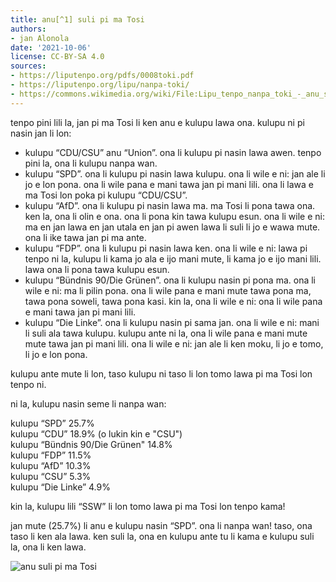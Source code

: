 ```yaml
---
title: anu[^1] suli pi ma Tosi
authors:
- jan Alonola
date: '2021-10-06'
license: CC-BY-SA 4.0
sources:
- https://liputenpo.org/pdfs/0008toki.pdf
- https://liputenpo.org/lipu/nanpa-toki/
- https://commons.wikimedia.org/wiki/File:Lipu_tenpo_nanpa_toki_-_anu_suli_pi_ma_Tosi.png
---
```


tenpo pini lili la, jan pi ma Tosi li ken anu e kulupu lawa ona. kulupu ni pi nasin jan li lon:

- kulupu “CDU/CSU” anu “Union”. ona li kulupu pi nasin lawa awen. tenpo pini la, ona li kulupu nanpa wan.
- kulupu “SPD”. ona li kulupu pi nasin lawa kulupu. ona li wile e ni: jan ale li jo e lon pona. ona li wile pana e mani tawa jan pi mani lili. ona li lawa e ma Tosi lon poka pi kulupu “CDU/CSU”.
- kulupu “AfD”. ona li kulupu pi nasin lawa ma. ma Tosi li pona tawa ona. ken la, ona li olin e ona. ona li pona kin tawa kulupu esun. ona li wile e ni: ma en jan lawa en jan utala en jan pi awen lawa li suli li jo e wawa mute. ona li ike tawa jan pi ma ante.
- kulupu “FDP”. ona li kulupu pi nasin lawa ken. ona li wile e ni: lawa pi tenpo ni la, kulupu li kama jo ala e ijo mani mute, li kama jo e ijo mani lili. lawa ona li pona tawa kulupu esun.
- kulupu “Bündnis 90/Die Grünen”. ona li kulupu nasin pi pona ma. ona li wile e ni: ma li pilin pona. ona li wile pana e mani mute tawa pona ma, tawa pona soweli, tawa pona kasi. kin la, ona li wile e ni: ona li wile pana e mani tawa jan pi mani lili.
- kulupu “Die Linke”. ona li kulupu nasin pi sama jan. ona li wile e ni: mani li suli ala tawa kulupu. kulupu ante ni la, ona li wile pana e mani mute mute tawa jan pi mani lili. ona li wile e ni: jan ale li ken moku, li jo e tomo, li jo e lon pona.

[^1]: sina “anu” e ijo la, sina wile jo e ijo ni, li wile ala jo e ijo ante. sina pali e ni la, ni li anu.

kulupu ante mute li lon, taso kulupu ni taso li lon tomo lawa pi ma Tosi lon tenpo ni.

ni la, kulupu nasin seme li nanpa wan:

kulupu “SPD” 25.7%  
kulupu “CDU” 18.9% (o lukin kin e "CSU")  
kulupu “Bündnis 90/Die Grünen" 14.8%  
kulupu “FDP” 11.5%  
kulupu “AfD” 10.3%  
kulupu “CSU” 5.3%  
kulupu “Die Linke” 4.9%

kin la, kulupu lili “SSW” li lon tomo lawa pi ma Tosi lon tenpo kama!

jan mute (25.7%) li anu e kulupu nasin “SPD”. ona li nanpa wan! taso, ona taso li ken ala lawa. ken suli la, ona en kulupu ante tu li kama e kulupu suli la, ona li ken lawa.

![anu suli pi ma Tosi](https://upload.wikimedia.org/wikipedia/commons/4/4a/Lipu_tenpo_nanpa_toki_-_anu_suli_pi_ma_Tosi.png)